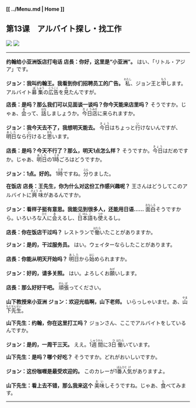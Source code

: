 **[[ ../Menu.md | Home ]]**
## 第13课　アルバイト探し・找工作
![](src/13-1.PNG)
![](src/13-2.PNG)

---

**约翰给小亚洲饭店打电话**
**店長：你好，这里是“小亚洲”。**
はい、「リトル・アジア」です。

**ジョン：我叫约翰王。我看到你们招聘员工的广告。**
<ruby>私<rp>(</rp><rt>わたし</rt><rp>)</rp></ruby>、ジョン王と<ruby>申<rp>(</rp><rt>もう</rt><rp>)</rp></ruby>します。アルバイト<ruby>募<rp>(</rp><rt>ぼ</rt><rp>)</rp></ruby><ruby>集<rp>(</rp><rt>しゅう</rt><rp>)</rp></ruby>の<ruby>広<rp>(</rp><rt>こう</rt><rp>)</rp></ruby><ruby>告<rp>(</rp><rt>こく</rt><rp>)</rp></ruby>を<ruby>見<rp>(</rp><rt>み</rt><rp>)</rp></ruby>たんですが。

**店長：是吗？那么我们可以见面谈一谈吗？你今天能来店里吗？**
そうですか。じゃぁ、<ruby>会<rp>(</rp><rt>あ</rt><rp>)</rp></ruby>って、<ruby>話<rp>(</rp><rt>はな</rt><rp>)</rp></ruby>しましょうか。<ruby>今日<rp>(</rp><rt>きょう</rt><rp>)</rp></ruby><ruby>店<rp>(</rp><rt>みせ</rt><rp>)</rp></ruby>に来られますか。

**ジョン：我今天去不了，我想明天能去。**
<ruby>今日<rp>(</rp><rt>きょう</rt><rp>)</rp></ruby>はちょっと<ruby>行<rp>(</rp><rt>い</rt><rp>)</rp></ruby>けないんですが、<ruby>明日<rp>(</rp><rt>あした</rt><rp>)</rp></ruby>なら<ruby>行<rp>(</rp><rt>い</rt><rp>)</rp></ruby>けると<ruby>思<rp>(</rp><rt>おも</rt><rp>)</rp></ruby>います。

**店長：是吗？今天不行了？那么，明天1点怎么样？**
そうですか。<ruby>今日<rp>(</rp><rt>きょう</rt><rp>)</rp></ruby>はだめですか。じゃあ、<ruby>明日<rp>(</rp><rt>あした</rt><rp>)</rp></ruby>の1<ruby>時<rp>(</rp><rt>とき</rt><rp>)</rp></ruby>ごろはどうですか。

**ジョン：1点。好的。**
1<ruby>時<rp>(</rp><rt>とき</rt><rp>)</rp></ruby>ですね。<ruby>分<rp>(</rp><rt>ふん</rt><rp>)</rp></ruby>りました。

**在饭店**
**店長：王先生，你为什么对这份工作感兴趣呢？**
王さんはどうしてこのアルバイトに<ruby>興<rp>(</rp><rt>きょう</rt><rp>)</rp></ruby><ruby>味<rp>(</rp><rt>み</rt><rp>)</rp></ruby>があるんですか。

**ジョン：看样子挺有意思。我能见到很多人，还能用日语……**
<ruby>面<rp>(</rp><rt>おも</rt><rp>)</rp></ruby><ruby>白<rp>(</rp><rt>しろ</rt><rp>)</rp></ruby>そうですから。いろいろな<ruby>人<rp>(</rp><rt>ひと</rt><rp>)</rp></ruby>に<ruby>会<rp>(</rp><rt>あ</rt><rp>)</rp></ruby>えるし、<ruby>日<rp>(</rp><rt>に</rt><rp>)</rp></ruby><ruby>本<rp>(</rp><rt>ほん</rt><rp>)</rp></ruby><ruby>語<rp>(</rp><rt>ご</rt><rp>)</rp></ruby>も<ruby>使<rp>(</rp><rt>つか</rt><rp>)</rp></ruby>えるし。

**店長：你在饭店干过吗？**
レストランで<ruby>働<rp>(</rp><rt>はたら</rt><rp>)</rp></ruby>いたことがありますか。

**ジョン：是的，干过服务员。**
はい。ウェイターならしたことがあります。

**店長：你能从明天开始吗？**
<ruby>明日<rp>(</rp><rt>あした</rt><rp>)</rp></ruby>から<ruby>始<rp>(</rp><rt>はじ</rt><rp>)</rp></ruby>められますか。

**ジョン：好的，请多关照。**
はい。よろしくお<ruby>願<rp>(</rp><rt>ねが</rt><rp>)</rp></ruby>いします。

**店長：那么好好干吧。**
<ruby>頑<rp>(</rp><rt>がん</rt><rp>)</rp></ruby><ruby>張<rp>(</rp><rt>ば</rt><rp>)</rp></ruby>ってください。

**山下教授来小亚洲**
**ジョン：欢迎光临啊，山下老师。**
いらっしゃいませ。あ、<ruby>山<rp>(</rp><rt>やま</rt><rp>)</rp></ruby><ruby>下<rp>(</rp><rt>もと</rt><rp>)</rp></ruby><ruby>先<rp>(</rp><rt>せん</rt><rp>)</rp></ruby><ruby>生<rp>(</rp><rt>せい</rt><rp>)</rp></ruby>。

**山下先生：约翰，你在这里打工吗？**
ジョンさん、ここでアルバイトをしているんですか。

**ジョン：是的，一周干三天。**
ええ。1<ruby>週<rp>(</rp><rt>しゅう</rt><rp>)</rp></ruby><ruby>間<rp>(</rp><rt>かん</rt><rp>)</rp></ruby>に3<ruby>日<rp>(</rp><rt>ひ</rt><rp>)</rp></ruby><ruby>働<rp>(</rp><rt>はたら</rt><rp>)</rp></ruby>いています。

**山下先生：是吗？哪个好吃？**
そうですか。どれがおいしいですか。

**ジョン：这份咖喱是最受欢迎的。**
このカレーが1<ruby>番<rp>(</rp><rt>ばん</rt><rp>)</rp></ruby><ruby>人<rp>(</rp><rt>ひと</rt><rp>)</rp></ruby><ruby>気<rp>(</rp><rt>け</rt><rp>)</rp></ruby>がありますよ。

**山下先生：看上去不错，那么我来这个**
<ruby>美<rp>(</rp><rt>お</rt><rp>)</rp></ruby><ruby>味<rp>(</rp><rt>い</rt><rp>)</rp></ruby>しそうですね。じゃあ、<ruby>食<rp>(</rp><rt>た</rt><rp>)</rp></ruby>べてみます。

---
